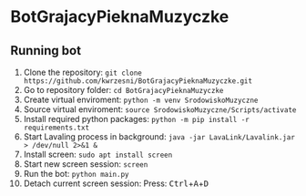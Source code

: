 # BotGrajacyPieknaMuzyczke

## Running bot
1. Clone the repository: ```git clone https://github.com/kwrzesni/BotGrajacyPieknaMuzyczke.git```
2. Go to repository folder: ```cd BotGrajacyPieknaMuzyczke```
3. Create virtual enviroment: ```python -m venv SrodowiskoMuzyczne```
4. Source virtual enviroment: ```source SrodowiskoMuzyczne/Scripts/activate```
5. Install required python packages: ```python -m pip install -r requirements.txt```
6. Start Lavaling process in background: ```java -jar LavaLink/Lavalink.jar > /dev/null 2>&1 &```
7. Install screen: ```sudo apt install screen```
8. Start new screen session: ```screen```
9. Run the bot: ```python main.py```
10. Detach current screen session: Press: <kbd>Ctrl</kbd>+<kbd>A</kbd>+<kbd>D</kbd>
